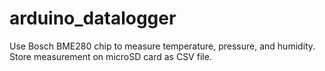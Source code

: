 # arduino_datalogger
Use Bosch BME280 chip to measure temperature, pressure, and humidity.
Store measurement on microSD card as CSV file.

